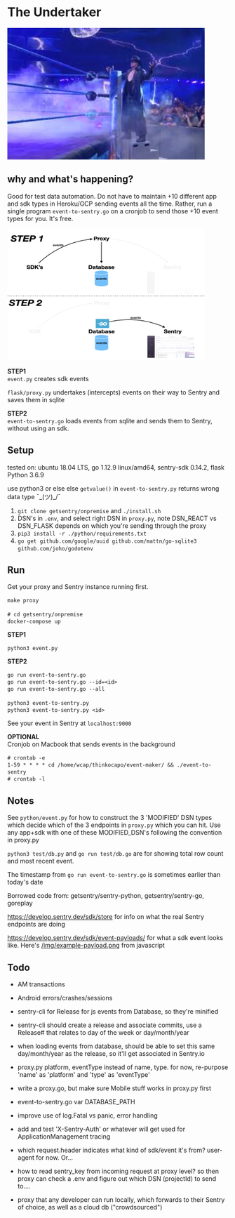 <!-- ![The Undertaker](./img/undertaker-1.png) -->
# The Undertaker

<img src="./img/undertaker-4.jpeg" width="450" height="300">  

## why and what's happening?  
Good for test data automation. Do not have to maintain +10 different app and sdk types in Heroku/GCP sending events all the time. Rather, run a single program `event-to-sentry.go` on a cronjob to send those +10 event types for you. It's free. 

<img src="./img/event-maker-slide-2.001.png" width="450" height="300">  

**STEP1**  
`event.py` creates sdk events

`flask/proxy.py` undertakes (intercepts) events on their way to Sentry and saves them in sqlite

**STEP2**  
`event-to-sentry.go` loads events from sqlite and sends them to Sentry, without using an sdk.

## Setup
tested on: ubuntu 18.04 LTS, go 1.12.9 linux/amd64, sentry-sdk 0.14.2, flask Python 3.6.9

use python3 or else else `getvalue()` in `event-to-sentry.py` returns wrong data type ¯\_(ツ)_/¯

1. `git clone getsentry/onpremise` and `./install.sh`
2. DSN's in `.env`, and select right DSN in `proxy.py`, note DSN_REACT vs DSN_FLASK depends on which you're sending through the proxy
3. `pip3 install -r ./python/requirements.txt`
4. `go get github.com/google/uuid github.com/mattn/go-sqlite3 github.com/joho/godotenv`

## Run
Get your proxy and Sentry instance running first.
```
make proxy

# cd getsentry/onpremise
docker-compose up
```
**STEP1**  
```
python3 event.py
```
**STEP2**  
```
go run event-to-sentry.go
go run event-to-sentry.go --id=<id>
go run event-to-sentry.go --all

python3 event-to-sentry.py
python3 event-to-sentry.py <id>
```
See your event in Sentry at `localhost:9000`

**OPTIONAL**  
Cronjob on Macbook that sends events in the background
```
# crontab -e
1-59 * * * * cd /home/wcap/thinkocapo/event-maker/ && ./event-to-sentry
# crontab -l
```

## Notes
See `python/event.py` for how to construct the 3 'MODIFIED' DSN types which decide which of the 3 endpoints in `proxy.py` which you can hit. Use any app+sdk with one of these MODIFIED_DSN's following the convention in proxy.py

`python3 test/db.py` and `go run test/db.go` are for showing total row count and most recent event.

The timestamp from `go run event-to-sentry.go` is sometimes earlier than today's date

Borrowed code from: getsentry/sentry-python, getsentry/sentry-go, goreplay

https://develop.sentry.dev/sdk/store for info on what the real Sentry endpoints are doing

https://develop.sentry.dev/sdk/event-payloads/ for what a sdk event looks like. Here's [/img/example-payload.png](./img/example-payload.png) from javascript

## Todo

- AM transactions
- Android errors/crashes/sessions

- sentry-cli for Release for js events from Database, so they're minified
- sentry-cli should create a release and associate commits, use a Release# that relates to day of the week or day/month/year
- when loading events from database, should be able to set this same day/month/year as the release, so it'll get associated in Sentry.io

- proxy.py platform, eventType instead of name, type. for now, re-purpose 'name' as 'platform' and 'type' as 'eventType'
- write a proxy.go, but make sure Mobile stuff works in proxy.py first
- event-to-sentry.go var DATABASE_PATH
- improve use of log.Fatal vs panic, error handling
- add and test 'X-Sentry-Auth' or whatever will get used for ApplicationManagement tracing 
- which request.header indicates what kind of sdk/event it's from? user-agent for now. Or...  
- how to read sentry_key from incoming request at proxy level? so then proxy can check a .env and figure out which DSN (projectId) to send to....
- proxy that any developer can run locally, which forwards to their Sentry of choice, as well as a cloud db ("crowdsourced")
